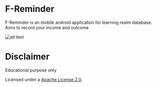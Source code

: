 # F-Reminder
F-Reminder is an mobile android application for learning realm database. Aims to record your income and outcome

![alt text](https://raw.githubusercontent.com/lutluthfi/F-Reminder/master/capture-1.png)


# Disclaimer
Educational purpose only

Licensed under a [Apache License 2.0](http://www.apache.org/licenses/LICENSE-2.0).
